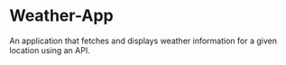 # Weather-App
An application that fetches and displays weather information for a given location using an API.
